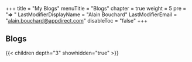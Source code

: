 +++
title = "My Blogs"
menuTitle = "Blogs"
chapter = true
weight = 5
pre = "<b>=> </b>"
LastModifierDisplayName = "Alain Bouchard"
LastModifierEmail = "alain.bouchard@appdirect.com"
disableToc = "false"
+++

## Blogs

{{< children depth="3" showhidden="true" >}}
